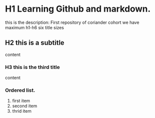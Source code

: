 # H1 Learning Github and markdown.

this is the description: First repository of coriander cohort
we have maximum h1-h6 six title sizes


## H2 this is a subtitle 
content

### H3 this is the third title 
content

### Ordered list.
1. first item
2. second item
3. thrid item

